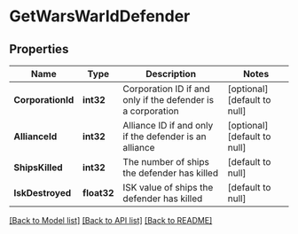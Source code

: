 # GetWarsWarIdDefender

## Properties
Name | Type | Description | Notes
------------ | ------------- | ------------- | -------------
**CorporationId** | **int32** | Corporation ID if and only if the defender is a corporation | [optional] [default to null]
**AllianceId** | **int32** | Alliance ID if and only if the defender is an alliance | [optional] [default to null]
**ShipsKilled** | **int32** | The number of ships the defender has killed | [default to null]
**IskDestroyed** | **float32** | ISK value of ships the defender has killed | [default to null]

[[Back to Model list]](../README.md#documentation-for-models) [[Back to API list]](../README.md#documentation-for-api-endpoints) [[Back to README]](../README.md)


